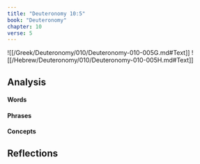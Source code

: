 ```yaml
---
title: "Deuteronomy 10:5"
book: "Deuteronomy"
chapter: 10
verse: 5
---
```

![[/Greek/Deuteronomy/010/Deuteronomy-010-005G.md#Text]]
![[/Hebrew/Deuteronomy/010/Deuteronomy-010-005H.md#Text]]

## Analysis

#### Words

#### Phrases

#### Concepts

## Reflections
